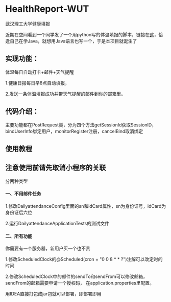 # HealthReport-WUT
武汉理工大学健康填报

近期在空间看到一个同学发了一个用python写的体温填报的脚本，链接在[这](https://github.com/happy2h/Health-Report-WHUT)，恰逢自己在学Java，就想用Java语言也写一个，于是本项目就诞生了

<h2>实现功能：</h2>
体温每日自动打卡+邮件+天气提醒
<p>1.健康日报每日早8点自动填报，
<p>2.发送一条体温填报成功并带天气提醒的邮件到你的邮箱里。

 <h2>代码介绍：</h2>
 主要功能都在PostRequest类，分为四个方法getSessionId获取SessionID，bindUserInfo绑定用户，monitorRegister注册，cancelBind取消绑定
 

<h2>使用教程</h2>
<h2>注意使用前请先取消小程序的关联</h2>
分两种类型
<h4>一、不用邮件任务</h4>
1.修改DailyattendanceConfig里面的sn和idCard属性，sn为身份证号，idCard为身份证后六位
<p>2.运行DailyattendanceApplicationTests的测试文件
<h4>二、所有功能</h4>
你需要有一个服务器，新用户买一个也不贵

1.修改ScheduledClock的@Scheduled(cron = "0 0 8 * * ?")注解可以改定时的时间
<p>2.修改ScheduledClock中的邮件的sendTo和sendFrom可以修改邮箱，sendFrom的邮箱需要申请一个授权码，
在application.properties里配置。
 <p>用IDEA直接打包成jar包就可以部署，即部署即用


